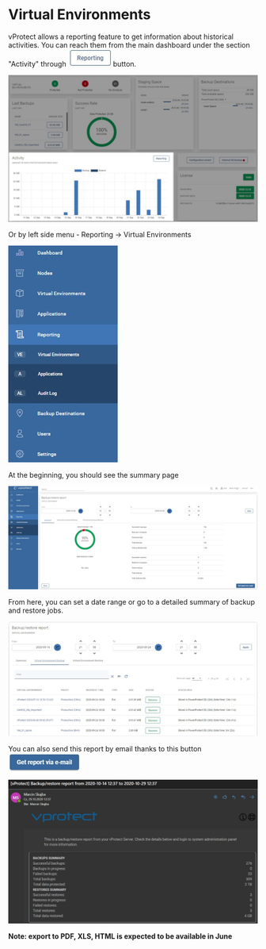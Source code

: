 # Virtual Environments

vProtect allows a reporting feature to get information about historical activities. You can reach them from the main dashboard under the section "Activity" through ![](../../.gitbook/assets/reporting%20%282%29.jpg) button.

![](../../.gitbook/assets/reporting-dashboard.jpg)

Or by left side menu - Reporting -&gt; Virtual Environments

![](../../.gitbook/assets/reporting%20%281%29.jpg)

At the beginning, you should see the summary page

![](../../.gitbook/assets/reporting-summary.jpg)

From here, you can set a date range or go to a detailed summary of backup and restore jobs.

![](../../.gitbook/assets/reporting-summary-backups.jpg)

You can also send this report by email thanks to this button ![](../../.gitbook/assets/get-report-via-e-mail.jpg)

![](../../.gitbook/assets/reporting-summary-e-mail-report.jpg)

**Note: export to PDF, XLS, HTML is expected to be available in June**

